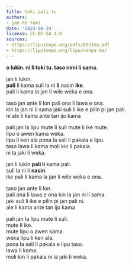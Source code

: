 ```yaml
---
title: toki pali tu
authors:
- jan Ke Tami
date: '2023-08-24'
license: CC-BY-SA 4.0
sources:
- https://liputenpo.org/pdfs/0021ma.pdf
- https://liputenpo.org/lipu/nanpa-ma/
---
```


**o lukin. ni li toki tu. taso nimi li sama.**



jan li lukin.  
**pali** li kama suli la ni **li** nasin **ike**.  
pali li kama la jan li wile weka e ona.  

taso jan ante li lon pali ona li lawa e ona.  
kin la jan ni li sama jaki suli li ike e pilin
pi jan pali.  
ni ale li kama ante tan ijo kama

pali jan la lipu mute li suli mute li ike mute.  
lipu o awen kama weka.  
lipu li ken ala pona la seli li pakala e lipu.  
taso lawa li kama moli kin li pakala.  
ni la jaki li weka.



jan li lukin **pali li** kama pali.  
suli la ni li **nasin**.  
ike pali li kama la jan li wile weka e ona.

taso jan ante li lon.  
pali ona li lawa e ona kin la jan ni li sama.  
jaki suli li ike e pilin pi jan pali ni.  
ale li kama ante tan ijo kama

pali jan la lipu mute li suli.  
mute li ike.  
mute lipu o awen kama.  
weka lipu li ken ala.  
pona la seli li pakala e lipu taso.  
lawa li kama.  
moli kin li pakala ni la jaki li weka.